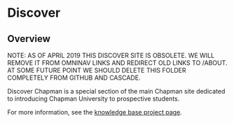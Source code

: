 # Discover

## Overview

NOTE: AS OF APRIL 2019 THIS DISCOVER SITE IS OBSOLETE. WE WILL REMOVE IT FROM OMNINAV LINKS AND REDIRECT OLD LINKS TO /ABOUT.
AT SOME FUTURE POINT WE SHOULD DELETE THIS FOLDER COMPLETELY FROM GITHUB AND CASCADE.

Discover Chapman is a special section of the main Chapman site dedicated to introducing Chapman University to prospective students.

For more information, see the [knowledge base project page](https://kb-smc.chapman.edu/?p=2487).
